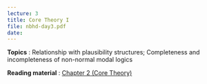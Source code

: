 ```yaml
---
lecture: 3
title: Core Theory I
file: nbhd-day3.pdf
date:
---
```


**Topics** : Relationship with plausibility structures; Completeness and
incompleteness of non-normal modal logics  
  
**Reading material** : [Chapter 2 (Core
Theory)](http://web.pacuit.org/files/nbhd-v3-ch2.pdf)

